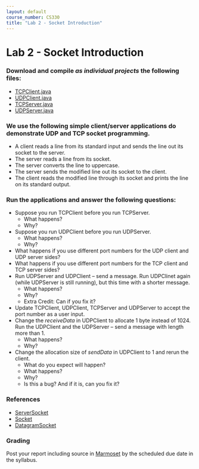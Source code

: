```yaml
---
layout: default
course_number: CS330
title: "Lab 2 - Socket Introduction"
---
```


# Lab 2 - Socket Introduction   

### Download and compile _as individual projects_ the following files:
  - [TCPClient.java](TCPClient.java) 
  - [UDPClient.java](UDPClient.java)
  - [TCPServer.java](TCPServer.java)
  - [UDPServer.java](UDPServer.java)
 
### We use the following simple client/server applications do demonstrate UDP and TCP socket programming. 
  - A client reads a line from its standard input and sends the line out its socket to the server.
  - The server reads a line from its socket. 
  - The server converts the line to uppercase.
  - The server sends the modified line out its socket to the client. 
  - The client reads the modified line through its socket and prints the line on its standard output.

###  Run the applications and answer the following questions: 
  - Suppose you run TCPClient before you run TCPServer. 
    - What happens? 
    - Why?
  - Suppose you run UDPClient before you run UDPServer. 
    - What happens? 
    - Why? 
  - What happens if you use different port numbers for the UDP client and UDP server sides?
  - What happens if you use different port numbers for the TCP client and TCP server sides?
  - Run UDPServer and UDPClient – send a message. Run UDPClinet again (while UDPServer is still running), but this time with a shorter message. 
    - What happens? 
    - Why?
    - Extra Credit: Can if you fix it?    
  - Update TCPClient, UDPClient, TCPServer and UDPServer to accept the port number as a user input.
  - Change the _receiveData_ in UDPClient to allocate 1 byte instead of 1024. Run the UDPClient and the UDPServer – send a message with length more than 1. 
    - What happens? 
    - Why?
  - Change the allocation size of _sendData_ in UDPClient to 1 and rerun the client. 
    - What do you expect will happen?
    - What happens?  
    - Why? 
    - Is this a bug? And if it is, can you fix it?
    
### References 
- [ServerSocket](https://docs.oracle.com/javase/8/docs/api/java/net/ServerSocket.html)
- [Socket](https://docs.oracle.com/javase/8/docs/api/java/net/Socket.html)
- [DatagramSocket](https://docs.oracle.com/javase/8/docs/api/java/net/DatagramSocket.html)

### Grading
Post your report including source in [Marmoset](https://cs.ycp.edu/marmoset) by the scheduled due date in the syllabus.
